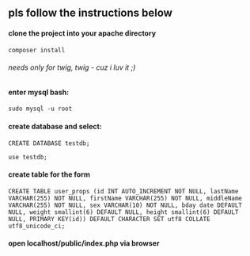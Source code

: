 ## pls follow the instructions below

#### clone the project into your apache directory

`composer install`

###### needs only for twig, twig - cuz i luv it ;)


#### enter mysql bash:
`sudo mysql -u root`


#### create database and select:
`CREATE DATABASE testdb;`

`use testdb;`


#### create table for the form
`CREATE TABLE user_props (id INT AUTO_INCREMENT NOT NULL, lastName VARCHAR(255) NOT NULL, firstName VARCHAR(255) NOT NULL, middleName VARCHAR(255) NOT NULL, sex VARCHAR(10) NOT NULL, bday date DEFAULT NULL, weight smallint(6) DEFAULT NULL, height smallint(6) DEFAULT NULL, PRIMARY KEY(id)) DEFAULT CHARACTER SET utf8 COLLATE utf8_unicode_ci;`


#### open localhost/public/index.php via browser
